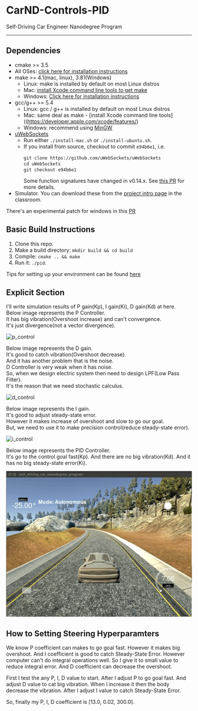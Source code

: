 # CarND-Controls-PID
Self-Driving Car Engineer Nanodegree Program

---

## Dependencies

* cmake >= 3.5
 * All OSes: [click here for installation instructions](https://cmake.org/install/)
* make >= 4.1(mac, linux), 3.81(Windows)
  * Linux: make is installed by default on most Linux distros
  * Mac: [install Xcode command line tools to get make](https://developer.apple.com/xcode/features/)
  * Windows: [Click here for installation instructions](http://gnuwin32.sourceforge.net/packages/make.htm)
* gcc/g++ >= 5.4
  * Linux: gcc / g++ is installed by default on most Linux distros
  * Mac: same deal as make - [install Xcode command line tools]((https://developer.apple.com/xcode/features/)
  * Windows: recommend using [MinGW](http://www.mingw.org/)
* [uWebSockets](https://github.com/uWebSockets/uWebSockets)
  * Run either `./install-mac.sh` or `./install-ubuntu.sh`.
  * If you install from source, checkout to commit `e94b6e1`, i.e.
    ```
    git clone https://github.com/uWebSockets/uWebSockets 
    cd uWebSockets
    git checkout e94b6e1
    ```
    Some function signatures have changed in v0.14.x. See [this PR](https://github.com/udacity/CarND-MPC-Project/pull/3) for more details.
* Simulator. You can download these from the [project intro page](https://github.com/udacity/self-driving-car-sim/releases) in the classroom.

There's an experimental patch for windows in this [PR](https://github.com/udacity/CarND-PID-Control-Project/pull/3)

## Basic Build Instructions

1. Clone this repo.
2. Make a build directory: `mkdir build && cd build`
3. Compile: `cmake .. && make`
4. Run it: `./pid`. 

Tips for setting up your environment can be found [here](https://classroom.udacity.com/nanodegrees/nd013/parts/40f38239-66b6-46ec-ae68-03afd8a601c8/modules/0949fca6-b379-42af-a919-ee50aa304e6a/lessons/f758c44c-5e40-4e01-93b5-1a82aa4e044f/concepts/23d376c7-0195-4276-bdf0-e02f1f3c665d)

## Explicit Section

I'll write simulation results of P gain(Kp), I gain(Ki), D gain(Kd) at here.  
Below image represents the P Controller.  
It has big vibration(Overshoot increase) and can't convergence.  
It's just divergence(not a vector divergence).  

![p_control](./images/Kp.gif)

Below image represents the D gain.  
It's good to catch vibration(Overshoot decrease).  
And it has another problem that is the noise.  
D Controller is very weak when it has noise.  
So, when we design electric system then need to design LPF(Low Pass Filter).  
It's the reason that we need stochastic calculus.  

![d_control](./images/Kd.gif)

Below image represents the I gain.  
It's good to adjust steady-state error.  
However it makes increase of overshoot and slow to go our goal.  
But, we need to use it to make precision control(reduce steady-state error).  

![i_control](./images/Ki.gif)

Below image represents the PID Controller.  
It's go to the control goal fast(Kp).
And there are no big vibration(Kd).
And it has no big steady-state error(Ki).

![pid_control](./images/pid2.gif)

## How to Setting Steering Hyperparamters

We know P coefficient can makes to go goal fast.
However it makes big overshoot.
And I coefficient is good to catch Steady-State Error.
However computer can't do integral operations well.
So I give it to small value to reduce integral error.
And D coefficient can decrease the overshoot.

First I test the any P, I, D value to start.
After I adjust P to go goal fast.
And adjust D value to cat big vibration.
When I increase it then the body decrease the vibration.
After I adjust I value to catch Steady-State Error.

So, finally my P, I, D coefficient is [13.0, 0.02, 300.0].
